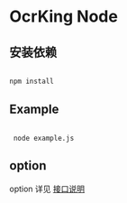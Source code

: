 # OcrKing Node

## 安装依赖

```js

npm install

```

## Example

```shell

 node example.js

```

## option

option 详见 [接口说明](../线上识别http接口说明.txt)
